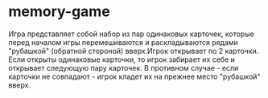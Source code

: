 # memory-game

Игра представляет собой набор из пар одинаковых карточек, которые перед началом игры перемешиваются и раскладываются рядами "рубашкой" 
(обратной стороной) вверх.Игрок открывает по 2 карточки. Если открыты одинаковые карточки, то игрок забирает их себе и 
открывает следующую пару карточек. В противном случае - если карточки не совпадают - игрок кладет их на прежнее место
"рубашкой" вверх.
